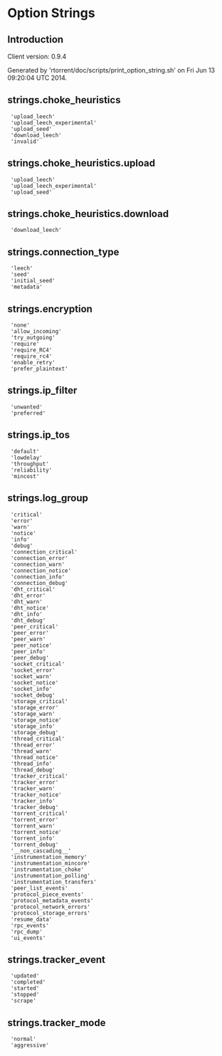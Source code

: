 Option Strings
==============

Introduction
------------

Client version:  0.9.4

Generated by 'rtorrent/doc/scripts/print_option_string.sh' on Fri Jun 13 09:20:04 UTC 2014.

strings.choke_heuristics
------------------------

```
 'upload_leech'
 'upload_leech_experimental'
 'upload_seed'
 'download_leech'
 'invalid' 
```

strings.choke_heuristics.upload
-------------------------------

```
 'upload_leech'
 'upload_leech_experimental'
 'upload_seed' 
```

strings.choke_heuristics.download
---------------------------------

```
 'download_leech' 
```

strings.connection_type
-----------------------

```
 'leech'
 'seed'
 'initial_seed'
 'metadata' 
```

strings.encryption
------------------

```
 'none'
 'allow_incoming'
 'try_outgoing'
 'require'
 'require_RC4'
 'require_rc4'
 'enable_retry'
 'prefer_plaintext' 
```

strings.ip_filter
-----------------

```
 'unwanted'
 'preferred' 
```

strings.ip_tos
--------------

```
 'default'
 'lowdelay'
 'throughput'
 'reliability'
 'mincost' 
```

strings.log_group
-----------------

```
 'critical'
 'error'
 'warn'
 'notice'
 'info'
 'debug'
 'connection_critical'
 'connection_error'
 'connection_warn'
 'connection_notice'
 'connection_info'
 'connection_debug'
 'dht_critical'
 'dht_error'
 'dht_warn'
 'dht_notice'
 'dht_info'
 'dht_debug'
 'peer_critical'
 'peer_error'
 'peer_warn'
 'peer_notice'
 'peer_info'
 'peer_debug'
 'socket_critical'
 'socket_error'
 'socket_warn'
 'socket_notice'
 'socket_info'
 'socket_debug'
 'storage_critical'
 'storage_error'
 'storage_warn'
 'storage_notice'
 'storage_info'
 'storage_debug'
 'thread_critical'
 'thread_error'
 'thread_warn'
 'thread_notice'
 'thread_info'
 'thread_debug'
 'tracker_critical'
 'tracker_error'
 'tracker_warn'
 'tracker_notice'
 'tracker_info'
 'tracker_debug'
 'torrent_critical'
 'torrent_error'
 'torrent_warn'
 'torrent_notice'
 'torrent_info'
 'torrent_debug'
 '__non_cascading__'
 'instrumentation_memory'
 'instrumentation_mincore'
 'instrumentation_choke'
 'instrumentation_polling'
 'instrumentation_transfers'
 'peer_list_events'
 'protocol_piece_events'
 'protocol_metadata_events'
 'protocol_network_errors'
 'protocol_storage_errors'
 'resume_data'
 'rpc_events'
 'rpc_dump'
 'ui_events' 
```

strings.tracker_event
---------------------

```
 'updated'
 'completed'
 'started'
 'stopped'
 'scrape' 
```

strings.tracker_mode
--------------------

```
 'normal'
 'aggressive' 
```
